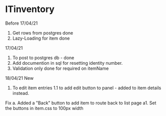 # ITinventory
Before 17/04/21
1. Get rows from postgres done
2. Lazy-Loading for item done

17/04/21
1. To post to postgres db - done
2. Add documention in sql for resetting identity number.
3. Validation only done for required on itemName

18/04/21
New
1. To edit item entries
    1.1 to add edit button to panel - added to item details instead.

Fix
a. Added a "Back" button to add item to route back to list page
    a1. Set the buttons in item.css to 100px width